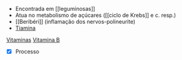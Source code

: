   * Encontrada em [[leguminosas]]
  * Atua no metabolismo de açúcares ([[ciclo de Krebs]] e c. resp.)
  * [[Beribéri]] (inflamação dos nervos-polineurite)
  * [Tiamina](Tiamina.md)

[Vitaminas](Biologia/Alimenta%C3%A7%C3%A3o/Vitaminas.md)
[Vitamina B](Vitamina%20B.md)

- [x] Processo 
